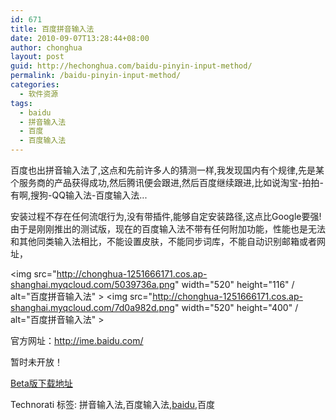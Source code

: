 ```yaml
---
id: 671
title: 百度拼音输入法
date: 2010-09-07T13:28:44+08:00
author: chonghua
layout: post
guid: http://hechonghua.com/baidu-pinyin-input-method/
permalink: /baidu-pinyin-input-method/
categories:
  - 软件资源
tags:
  - baidu
  - 拼音输入法
  - 百度
  - 百度输入法
---
```

百度也出拼音输入法了,这点和先前许多人的猜测一样,我发现国内有个规律,先是某个服务商的产品获得成功,然后腾讯便会跟进,然后百度继续跟进,比如说淘宝-拍拍-有啊,搜狗-QQ输入法-百度输入法...

<!--more-->

安装过程不存在任何流氓行为,没有带插件,能够自定安装路径,这点比Google要强!由于是刚刚推出的测试版，现在的百度输入法不带有任何附加功能，性能也是无法和其他同类输入法相比，不能设置皮肤，不能同步词库，不能自动识别邮箱或者网址，

<img src="http://chonghua-1251666171.cos.ap-shanghai.myqcloud.com/5039736a.png" width="520" height="116" / alt="百度拼音输入法" > <img src="http://chonghua-1251666171.cos.ap-shanghai.myqcloud.com/7d0a982d.png" width="520" height="400" / alt="百度拼音输入法" > 

官方网址：<a title="http://ime.baidu.com/" href="http://ime.baidu.com/" target="_blank">http://ime.baidu.com/</a>

暂时未开放！

<a href="http://download.pchome.net/utility/lan/ime/detail-3887.html" target="_blank">Beta版下载地址</a>

<div style="padding-bottom: 0px; margin: 0px; padding-left: 0px; padding-right: 0px; display: inline; float: none; padding-top: 0px" id="scid:0767317B-992E-4b12-91E0-4F059A8CECA8:b203e999-21a0-4f66-b341-3b046b8865d9" class="wlWriterEditableSmartContent">
  Technorati 标签: 拼音输入法,百度输入法,<a href="http://technorati.com/tags/baidu" rel="tag">baidu</a>,百度
</div>